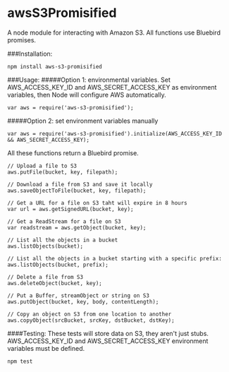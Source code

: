 awsS3Promisified
================

A node module for interacting with Amazon S3. All functions use Bluebird promises.

###Installation:
```
npm install aws-s3-promisified
```

###Usage:
#####Option 1: environmental variables. 
Set AWS_ACCESS_KEY_ID and AWS_SECRET_ACCESS_KEY as environment variables, then Node will configure AWS automatically.
```
var aws = require('aws-s3-promisified');
```
#####Option 2: set environment variables manually
```
var aws = require('aws-s3-promisified').initialize(AWS_ACCESS_KEY_ID && AWS_SECRET_ACCESS_KEY);
```

All these functions return a Bluebird promise.
```
// Upload a file to S3
aws.putFile(bucket, key, filepath);

// Download a file from S3 and save it locally
aws.saveObjectToFile(bucket, key, filepath);

// Get a URL for a file on S3 taht will expire in 8 hours
var url = aws.getSignedURL(bucket, key);

// Get a ReadStream for a file on S3
var readstream = aws.getObject(bucket, key);

// List all the objects in a bucket
aws.listObjects(bucket);

// List all the objects in a bucket starting with a specific prefix:
aws.listObjects(bucket, prefix);

// Delete a file from S3
aws.deleteObject(bucket, key);

// Put a Buffer, streamObject or string on S3
aws.putObject(bucket, key, body, contentLength);

// Copy an object on S3 from one location to another
aws.copyObject(srcBucket, srcKey, dstBucket, dstKey);
```

####Testing:
These tests will store data on S3, they aren't just stubs. AWS_ACCESS_KEY_ID and AWS_SECRET_ACCESS_KEY environment variables must be defined.
```
npm test
```
